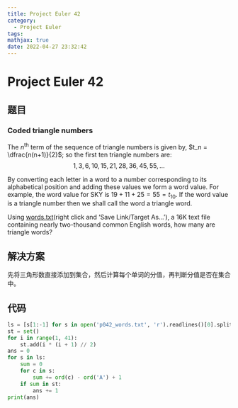 ```yaml
---
title: Project Euler 42
category:
  - Project Euler
tags:
mathjax: true
date: 2022-04-27 23:32:42
---
```


<escape><!-- more --></escape>

# Project Euler 42

## 题目

### Coded triangle numbers

The $n^{\mathrm{th}}$ term of the sequence of triangle numbers is given by, $t_n = \dfrac{n(n+1)}{2}$; so the first ten triangle numbers are:
$$1, 3, 6, 10, 15, 21, 28, 36, 45, 55, \dots$$

By converting each letter in a word to a number corresponding to its alphabetical position and adding these values we form a word value. For example, the word value for SKY is $19 + 11 + 25 = 55 = t_{10}$. If the word value is a triangle number then we shall call the word a triangle word.

Using [words.txt](../resources/p042_words.txt)(right click and ‘Save Link/Target As…’), a 16K text file containing nearly two-thousand common English words, how many are triangle words?

## 解决方案

先将三角形数直接添加到集合，然后计算每个单词的分值，再判断分值是否在集合中。

## 代码

```py
ls = [s[1:-1] for s in open('p042_words.txt', 'r').readlines()[0].split(',')]
st = set()
for i in range(1, 41):
    st.add(i * (i + 1) // 2)
ans = 0
for s in ls:
    sum = 0
    for c in s:
        sum += ord(c) - ord('A') + 1
    if sum in st:
        ans += 1
print(ans)
```
